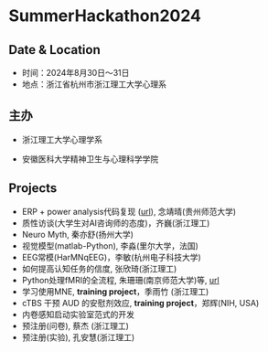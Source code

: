 # SummerHackathon2024

## Date & Location
- 时间：2024年8月30日～31日
- 地点：浙江省杭州市浙江理工大学心理系

## 主办
- 浙江理工大学心理学系

- 安徽医科大学精神卫生与心理科学学院

## Projects
- ERP + power analysis代码复现 ([url](https://www.notion.so/ERP-a2f48fd2d8264a2cbfe7bd02884e15bb)), 念靖晴(贵州师范大学)
- 质性访谈(大学生对AI咨询师的态度)，齐巍(浙江理工)
- Neuro Myth, 秦亦舒(扬州大学)
- 视觉模型(matlab-Python), 李淼(里尔大学，法国)
- EEG常模(HarMNqEEG)，李敏(杭州电子科技大学)
- 如何提高认知任务的信度, 张欣琦(浙江理工)
- Python处理fMRI的全流程, 朱珊珊(南京师范大学)等, [url](https://chinaduanyun.github.io/fMRI_pipeline_python/)
- 学习使用MNE, **training project**，季雨竹 (浙江理工)
- cTBS 干预 AUD 的安慰剂效应, **training project**，郑辉(NIH, USA)
- 内卷感知启动实验室范式的开发
- 预注册(问卷), 蔡杰 (浙江理工)
- 预注册(实验), 孔安慧(浙江理工)
